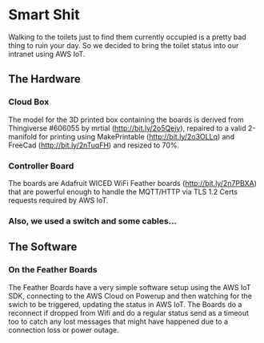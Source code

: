 # Smart Shit

Walking to the toilets just to find them currently occupied is a pretty bad thing to ruin your day. So we decided to bring the toilet status into our intranet using AWS IoT.

## The Hardware

### Cloud Box

The model for the 3D printed box containing the boards is derived from Thingiverse #606055 by mrtial (http://bit.ly/2o5Qejy), repaired to a valid 2-manifold for printing using MakePrintable (http://bit.ly/2o3OLLq) and FreeCad (http://bit.ly/2nTuqFH) and resized to 70%.

### Controller Board

The boards are Adafruit WICED WiFi Feather boards (http://bit.ly/2n7PBXA) that are powerful enough to handle the MQTT/HTTP via TLS 1.2 Certs requests required by AWS IoT.

### Also, we used a switch and some cables...

## The Software

### On the Feather Boards

The Feather Boards have a very simple software setup using the AWS IoT SDK, connecting to the AWS Cloud on Powerup and then watching for the swich to be triggered, updating the status in AWS IoT. The Boards do a reconnect if dropped from Wifi and do a regular status send as a timeout too to catch any lost messages that might have happened due to a connection loss or power outage.
